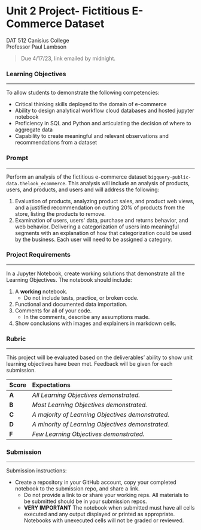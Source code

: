 # Unit 2 Project- Fictitious E-Commerce Dataset
DAT 512 Canisius College <br>
Professor Paul Lambson
> Due 4/17/23, link emailed by midnight.
### Learning Objectives
---
To allow students to demonstrate the following competencies:
- Critical thinking skills deployed to the domain of e-commerce
- Ability to design analytical workflow cloud databases and hosted jupyter notebook
- Proficiency in SQL and Python and articulating the decision of where to aggregate data
- Capability to create meaningful and relevant observations and recommendations from a dataset

### Prompt
---
Perform an analysis of the fictitious e-commerce dataset `bigquery-public-data.thelook_ecommerce`. This analysis will include an analysis of products, users, and products, and users and will address the following:
1. Evaluation of products, analyzing product sales, and product web views, and a justified recommendation on cutting 20% of products from the store, listing the products to remove.
2. Examination of users, users' data, purchase and returns behavior, and web behavior. Delivering a categorization of users into meaningful segments with an explanation of how that categorization could be used by the business. Each user will need to be assigned a category.

### Project Requirements
---
In a Jupyter Notebook, create working solutions that demonstrate all the Learning Objectives. The notebook should include:

1. A **working** notebook.
   - Do not include tests, practice, or broken code.
2. Functional and documented data importation. 
3. Comments for all of your code.
   - In the comments, describe any assumptions made.
4. Show conclusions with images and explainers in markdown cells.
### Rubric
---
This project will be evaluated based on the deliverables’ ability to show unit learning objectives have been met. Feedback will be given for each submission.

Score | Expectations
:--- | :---
**A** | _All Learning Objectives demonstrated._
**B** | _Most Learning Objectives demonstrated._
**C** | _A majority of Learning Objectives demonstrated._
**D** | _A minority of Learning Objectives demonstrated._
**F** | _Few Learning Objectives demonstrated._

### Submission
---
Submission instructions:
- Create a repository in your GitHub account, copy your completed notebook to the submission repo, and share a link. 
  - Do not provide a link to or share your working reps. All materials to be submitted should be in your submission repos.
  - **VERY IMPORTANT** The notebook when submitted must have all cells executed and any output displayed or printed as appropriate. Notebooks with unexecuted cells will not be graded or reviewed.
